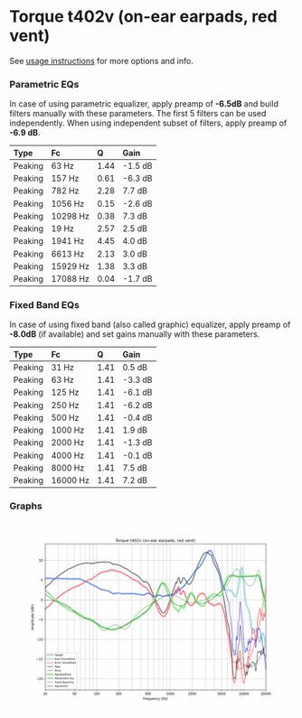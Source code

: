 # Torque t402v (on-ear earpads, red vent)
See [usage instructions](https://github.com/jaakkopasanen/AutoEq#usage) for more options and info.

### Parametric EQs
In case of using parametric equalizer, apply preamp of **-6.5dB** and build filters manually
with these parameters. The first 5 filters can be used independently.
When using independent subset of filters, apply preamp of **-6.9 dB**.

| Type    | Fc       |    Q | Gain    |
|:--------|:---------|:-----|:--------|
| Peaking | 63 Hz    | 1.44 | -1.5 dB |
| Peaking | 157 Hz   | 0.61 | -6.3 dB |
| Peaking | 782 Hz   | 2.28 | 7.7 dB  |
| Peaking | 1056 Hz  | 0.15 | -2.6 dB |
| Peaking | 10298 Hz | 0.38 | 7.3 dB  |
| Peaking | 19 Hz    | 2.57 | 2.5 dB  |
| Peaking | 1941 Hz  | 4.45 | 4.0 dB  |
| Peaking | 6613 Hz  | 2.13 | 3.0 dB  |
| Peaking | 15929 Hz | 1.38 | 3.3 dB  |
| Peaking | 17088 Hz | 0.04 | -1.7 dB |

### Fixed Band EQs
In case of using fixed band (also called graphic) equalizer, apply preamp of **-8.0dB**
(if available) and set gains manually with these parameters.

| Type    | Fc       |    Q | Gain    |
|:--------|:---------|:-----|:--------|
| Peaking | 31 Hz    | 1.41 | 0.5 dB  |
| Peaking | 63 Hz    | 1.41 | -3.3 dB |
| Peaking | 125 Hz   | 1.41 | -6.1 dB |
| Peaking | 250 Hz   | 1.41 | -6.2 dB |
| Peaking | 500 Hz   | 1.41 | -0.4 dB |
| Peaking | 1000 Hz  | 1.41 | 1.9 dB  |
| Peaking | 2000 Hz  | 1.41 | -1.3 dB |
| Peaking | 4000 Hz  | 1.41 | -0.1 dB |
| Peaking | 8000 Hz  | 1.41 | 7.5 dB  |
| Peaking | 16000 Hz | 1.41 | 7.2 dB  |

### Graphs
![](./Torque%20t402v%20(on-ear%20earpads,%20red%20vent).png)
